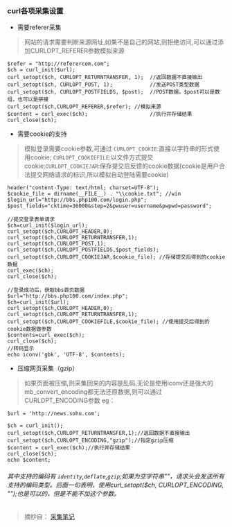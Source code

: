 ### curl各项采集设置

* 需要referer采集

> 网站的请求需要判断来源网址,如果不是自己的网站,则拒绝访问,可以通过添加CURLOPT_REFERER参数模拟来源

```
$refer = "http://referercom.com";
$ch = curl_init($url);
curl_setopt($ch, CURLOPT_RETURNTRANSFER, 1);  //返回数据不直接输出
curl_setopt($ch, CURLOPT_POST, 1);            //发送POST类型数据
curl_setopt($ch, CURLOPT_POSTFIELDS, $post);  //POST数据，$post可以是数组，也可以是拼接
curl_setopt($ch,CURLOPT_REFERER,$refer); //模拟来源
$content = curl_exec($ch);                    //执行并存储结果
curl_close($ch);

```

* 需要cookie的支持

> 模拟登录需要cookie参数,可通过 `CURLOPT_COOKIE`:直接以字符串的形式使用cookie; `CURLOPT_COOKIEFILE`:以文件方式提交cookie;`CURLOPT_COOKIEJAR`:保存提交后反馈的cookie数据(cookie是用户合法提交网络请求的标识,所以模拟自动登陆需要cookie)

```
header("content-Type: text/html; charset=UTF-8");
$cookie_file = dirname(__FILE__) . "\\cookie.txt"; //win
$login_url="http://bbs.php100.com/login.php";
$post_fields="cktime=36000&step=2&pwuser=username&pwpwd=password";

//提交登录表单请求
$ch=curl_init($login_url);
curl_setopt($ch,CURLOPT_HEADER,0);
curl_setopt($ch,CURLOPT_RETURNTRANSFER,1);
curl_setopt($ch,CURLOPT_POST,1);
curl_setopt($ch,CURLOPT_POSTFIELDS,$post_fields);
curl_setopt($ch,CURLOPT_COOKIEJAR,$cookie_file); //存储提交后得到的cookie数据
curl_exec($ch);
curl_close($ch);

//登录成功后，获取bbs首页数据
$url="http://bbs.php100.com/index.php";
$ch=curl_init($url);
curl_setopt($ch,CURLOPT_HEADER,0);
curl_setopt($ch,CURLOPT_RETURNTRANSFER,1);
curl_setopt($ch,CURLOPT_COOKIEFILE,$cookie_file); //使用提交后得到的cookie数据做参数
$contents=curl_exec($ch);
curl_close($ch);
//转码显示
echo iconv('gbk', 'UTF-8', $contents);

```

* 压缩网页采集（gzip）

> 如果页面被压缩,则采集回来的内容是乱码,无论是使用iconv还是强大的mb_convert_encoding都无法还原数据,则可以通过CURLOPT_ENCODING参数
eg：

```
$url = 'http://news.sohu.com';

$ch = curl_init();
curl_setopt($ch,CURLOPT_RETURNTRANSFER,1);//返回数据不直接输出
curl_setopt($ch,CURLOPT_ENCODING,"gzip");//指定gzip压缩
$content = curl_exec($ch);//执行并存储结果
curl_close($ch);
echo $content;

```
###### 其中支持的编码有 `identity`,`deflate`,`gzip`;如果为空字符串""，请求头会发送所有支持的编码类型。后面一句表明，使用curl_setopt($ch, CURLOPT_ENCODING, "");也是可以的，但是不能不加这个参数。


>摘抄自： [采集笔记](http://www.zjmainstay.cn/php-curl)
